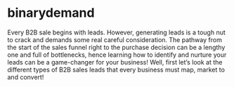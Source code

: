 # binarydemand
Every B2B sale begins with leads. However, generating leads is a tough nut to crack and demands some real careful consideration.   The pathway from the start of the sales funnel right to the purchase decision can be a lengthy one and full of bottlenecks, hence learning how to identify and nurture your leads can be a game-changer for your business!
Well, first let’s look at the different types of B2B sales leads that every business must map, market to and convert!
